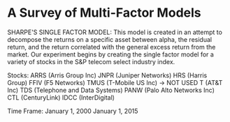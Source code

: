 # A Survey of Multi-Factor Models

SHARPE'S SINGLE FACTOR MODEL:
This model is created in an attempt to decompose the returns on a specific asset between alpha, the residual return, and the return correlated with the general excess return from the market.  Our experiment begins by creating the single factor model for a variety of stocks in the S&P telecom select industry index.

Stocks:
	ARRS (Arris Group Inc)
	JNPR (Juniper Networks)
	HRS (Harris Group)
	FFIV (F5 Networks)
	TMUS (T-Mobile US Inc) -> NOT USED
	T (AT&T Inc)
	TDS (Telephone and Data Systems)
	PANW (Palo Alto Networks Inc)
	CTL (CenturyLink)
	IDCC (InterDigital)

Time Frame:
	January 1, 2000
	January 1, 2015
